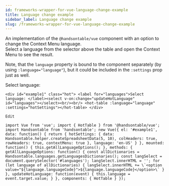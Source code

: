 ```yaml
---
id: frameworks-wrapper-for-vue-language-change-example
title: Language change example
sidebar_label: Language change example
slug: /frameworks-wrapper-for-vue-language-change-example
---
```


An implementation of the `@handsontable/vue` component with an option to change the Context Menu language.  
Select a language from the selector above the table and open the Context Menu to see the result.  
  
Note, that the `language` property is bound to the component separately (by using `:language="language"`), but it could be included in the `:settings` prop just as well.

Select language:  
  
```
<div id="example1" class="hot"> <label for="languages">Select language: </label><select v-on:change="updateHotLanguage" id="languages"></select><br/><br/> <hot-table :language="language" :settings="hotSettings"></hot-table> </div>

Edit

import Vue from 'vue'; import { HotTable } from '@handsontable/vue'; import Handsontable from 'handsontable'; new Vue({ el: '#example1', data: function() { return { hotSettings: { data: Handsontable.helper.createSpreadsheetData(5, 10), colHeaders: true, rowHeaders: true, contextMenu: true }, language: 'en-US' } }, mounted: function() { this.getAllLanguageOptions(); }, methods: { getAllLanguageOptions: function() { const allDictionaries = Handsontable.languages.getLanguagesDictionaries(); const langSelect = document.querySelector('#languages'); langSelect.innerHTML = ''; for (let language of allDictionaries) { langSelect.innerHTML += \`<option value="${language.languageCode}">${language.languageCode}</option>\` } }, updateHotLanguage: function(event) { this.language = event.target.value; } }, components: { HotTable } });
```

